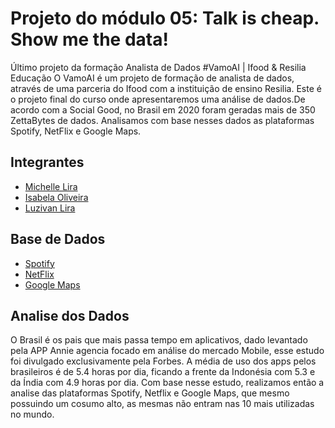 # Projeto do módulo 05: Talk is cheap. Show me the data!

Último projeto da formação Analista de Dados #VamoAI | Ifood & Resilia Educação
O VamoAI é um projeto de formação de analista de dados, através de uma parceria do Ifood com a instituição de ensino Resilia. Este é o projeto final do curso
onde apresentaremos uma análise de dados.De acordo com a Social Good, no Brasil em 2020 foram geradas mais de 350 ZettaBytes de dados.
Analisamos com base nesses dados as plataformas Spotify, NetFlix e Google Maps.


## **Integrantes**
- [Michelle Lira](https://github.com/michelle-lira)
- [Isabela Oliveira](https://github.com/isaolivlima)
- [Luzivan Lira](https://github.com/luzivan-lira)


## **Base de Dados**
- [Spotify](https://www.spotify.com/br)
- [NetFlix](https://www.netflix.com/br)
- [Google Maps](https://www.google.com/maps)


## **Analise dos Dados**

O Brasil é os pais que mais passa tempo em aplicativos, dado levantado pela APP Annie agencia focado em análise do mercado Mobile, esse estudo foi divulgado exclusivamente pela Forbes. 
A média de uso dos apps pelos brasileiros é de 5.4 horas por dia, ficando a frente da Indonésia com 5.3 e da Índia com 4.9 horas por dia.
Com base nesse estudo, realizamos então a analise das plataformas Spotify, Netflix e Google Maps, que mesmo possuindo um cosumo alto, as mesmas não entram nas 10 mais utilizadas no mundo. 








